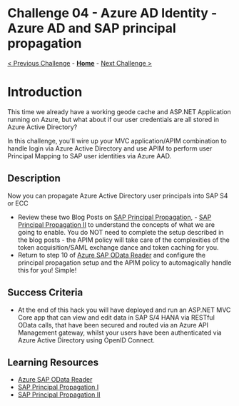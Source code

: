 # Challenge 04 - Azure AD Identity - Azure AD and SAP principal propagation

[< Previous Challenge](./Challenge-03.md) - **[Home](../README.md)** - [Next Challenge >](./Challenge-05.md)

# Introduction

This time we already have a working geode cache and ASP.NET Application running on Azure, but what about if our user credentials are all stored in Azure Active Directory? 

In this challenge, you'll wire up your MVC application/APIM combination to handle login via Azure Active Directory and use APIM to perform user Principal Mapping to SAP user identities via Azure AAD.

## Description

Now you can propagate Azure Active Directory user principals into SAP S4 or ECC

- Review these two Blog Posts on [SAP Principal Propagation](https://blogs.sap.com/2020/07/17/principal-propagation-in-a-multi-cloud-solution-between-microsoft-azure-and-sap-cloud-platform-scp/), - [SAP Principal Propagation II](https://blogs.sap.com/2020/10/01/principal-propagation-in-a-multi-cloud-solution-between-microsoft-azure-and-sap-cloud-platform-scp-part-ii/) to understand the concepts of what we are going to enable. You do NOT need to complete the setup described in the blog posts - the APIM policy will take care of the complexities of the token acquisition/SAML exchange dance and token caching for you.
- Return to step 10 of [Azure SAP OData Reader](https://github.com/MartinPankraz/AzureSAPODataReader#azure-api-management-config) and configure the principal propagation setup and the APIM policy to automagically handle this for you! Simple!

## Success Criteria

- At the end of this hack you will have deployed and run an ASP.NET MVC Core app that can view and edit data in SAP S/4 HANA via RESTful OData calls, that have been secured and routed via an Azure API Management gateway, whilst your users have been authenticated via Azure Active Directory using OpenID Connect.

## Learning Resources

- [Azure SAP OData Reader](https://github.com/MartinPankraz/AzureSAPODataReader)
- [SAP Principal Propagation I](https://blogs.sap.com/2020/07/17/principal-propagation-in-a-multi-cloud-solution-between-microsoft-azure-and-sap-cloud-platform-scp/)
- [SAP Principal Propagation II](https://blogs.sap.com/2020/10/01/principal-propagation-in-a-multi-cloud-solution-between-microsoft-azure-and-sap-cloud-platform-scp-part-ii/)
